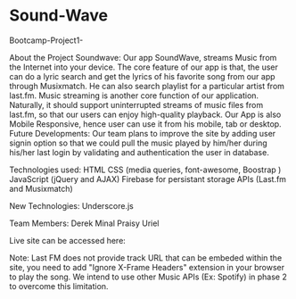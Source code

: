 # Sound-Wave
Bootcamp-Project1-

About the Project Soundwave:
Our app SoundWave, streams Music from the Internet into your device.
The core feature of our app is that, the user can do a lyric search and get the lyrics of his favorite song from our app through Musixmatch. He can also search playlist for a particular artist from last.fm.
Music streaming is another core function of our application. Naturally, it should support uninterrupted streams of music files from last.fm, so that our users can enjoy high-quality playback.
Our App is also Mobile Responsive, hence user can use it from his mobile, tab or desktop.
Future Developments: Our team plans to improve the site by adding user signin option so that we could pull the music played by him/her during his/her last login by validating and authentication the user in database.

Technologies used:
HTML
CSS (media queries, font-awesome, Boostrap )
JavaScript (jQuery and AJAX)
Firebase for persistant storage
APIs (Last.fm and Musixmatch)

New Technologies:
Underscore.js

Team Members:
Derek
Minal 
Praisy
Uriel

Live site can be accessed here:
<ENTER URL>

Note: Last FM does not provide track URL that can be embeded within the site, you need to add "Ignore X-Frame Headers" extension in your browser to play the song. We intend to use other Music APIs (Ex: Spotify) in phase 2 to overcome this limitation.
